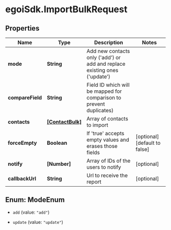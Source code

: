 # egoiSdk.ImportBulkRequest

## Properties
Name | Type | Description | Notes
------------ | ------------- | ------------- | -------------
**mode** | **String** | Add new contacts only (&#39;add&#39;) or add and replace existing ones (&#39;update&#39;) | 
**compareField** | **String** | Field ID which will be mapped for comparison to prevent duplicates) | 
**contacts** | [**[ContactBulk]**](ContactBulk.md) | Array of contacts to import | 
**forceEmpty** | **Boolean** | If &#39;true&#39; accepts empty values and erases those fields | [optional] [default to false]
**notify** | **[Number]** | Array of IDs of the users to notify | [optional] 
**callbackUrl** | **String** | Url to receive the report | [optional] 


<a name="ModeEnum"></a>
## Enum: ModeEnum


* `add` (value: `"add"`)

* `update` (value: `"update"`)





